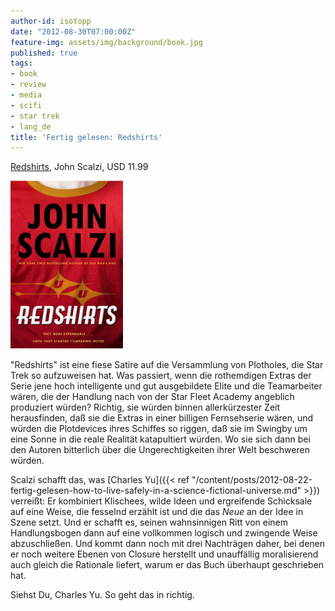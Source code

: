 ```yaml
---
author-id: isotopp
date: "2012-08-30T07:00:00Z"
feature-img: assets/img/background/book.jpg
published: true
tags:
- book
- review
- media
- scifi
- star trek
- lang_de
title: 'Fertig gelesen: Redshirts'
---
```

[Redshirts](http://www.amazon.com/Redshirts-Novel-Three-Codas-ebook/dp/B0079XPUOW),
John Scalzi, USD 11.99

![Scalzi: Redshirts](/uploads/redshirts.png)

"Redshirts" ist eine fiese Satire auf die Versammlung von Plotholes, die
Star Trek so aufzuweisen hat.  Was passiert, wenn die rothemdigen Extras der
Serie jene hoch intelligente und gut ausgebildete Elite und die Teamarbeiter
wären, die der Handlung nach von der Star Fleet Academy angeblich produziert
würden?  Richtig, sie würden binnen allerkürzester Zeit herausfinden, daß
sie die Extras in einer billigen Fernsehserie wären, und würden die
Plotdevices ihres Schiffes so riggen, daß sie im Swingby um eine Sonne in
die reale Realität katapultiert würden.  Wo sie sich dann bei den Autoren
bitterlich über die Ungerechtigkeiten ihrer Welt beschweren würden.

Scalzi schafft das, was [Charles Yu]({{< ref "/content/posts/2012-08-22-fertig-gelesen-how-to-live-safely-in-a-science-fictional-universe.md" >}})
verreißt: Er kombiniert Klischees, wilde Ideen und ergreifende Schicksale
auf eine Weise, die fesselnd erzählt ist und die das _Neue_ an der Idee in
Szene setzt.  Und er schafft es, seinen wahnsinnigen Ritt von einem
Handlungsbogen dann auf eine vollkommen logisch und zwingende Weise
abzuschließen.  Und kommt dann noch mit drei Nachträgen daher, bei denen er
noch weitere Ebenen von Closure herstellt und unauffällig moralisierend auch
gleich die Rationale liefert, warum er das Buch überhaupt geschrieben hat.

Siehst Du, Charles Yu.  So geht das in richtig.
